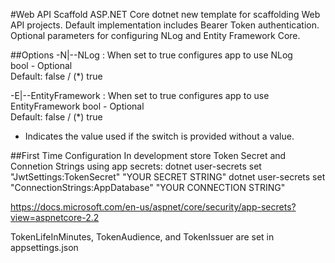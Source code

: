 #Web API Scaffold
ASP.NET Core dotnet new template for scaffolding Web API projects. Default implementation includes Bearer Token authentication. Optional parameters for configuring NLog and Entity Framework Core. 

##Options
  -N|--NLog : When set to true configures app to use NLog                                
                        bool - Optional          
                        Default: false / (*) true
    

  -E|--EntityFramework : When set to true configures app to use EntityFramework
                        bool - Optional          
                        Default: false / (*) true
* Indicates the value used if the switch is provided without a value.

##First Time Configuration
In development store  Token Secret and Connetion Strings using app secrets:
    dotnet user-secrets set "JwtSettings:TokenSecret" "YOUR SECRET STRING"
    dotnet user-secrets set "ConnectionStrings:AppDatabase" "YOUR CONNECTION STRING"

https://docs.microsoft.com/en-us/aspnet/core/security/app-secrets?view=aspnetcore-2.2

TokenLifeInMinutes, TokenAudience, and TokenIssuer are set in appsettings.json